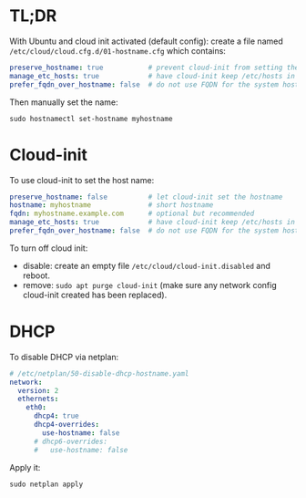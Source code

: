 # TL;DR
With Ubuntu and cloud init activated (default config): create a file named `/etc/cloud/cloud.cfg.d/01-hostname.cfg` which contains:
```yaml
preserve_hostname: true           # prevent cloud-init from setting the hostname
manage_etc_hosts: true            # have cloud-init keep /etc/hosts in sync
prefer_fqdn_over_hostname: false  # do not use FQDN for the system hostname
```
Then manually set the name:

```
sudo hostnamectl set-hostname myhostname
```

# Cloud-init

To use cloud-init to set the host name:
```yaml
preserve_hostname: false          # let cloud-init set the hostname
hostname: myhostname              # short hostname
fqdn: myhostname.example.com      # optional but recommended
manage_etc_hosts: true            # have cloud-init keep /etc/hosts in sync
prefer_fqdn_over_hostname: false  # do not use FQDN for the system hostname
```

To turn off cloud init:
- disable: create an empty file `/etc/cloud/cloud-init.disabled` and reboot.
- remove: `sudo apt purge cloud-init` (make sure any network config cloud-init created has been replaced).

# DHCP

To disable DHCP via netplan:

```yaml
# /etc/netplan/50-disable-dhcp-hostname.yaml
network:
  version: 2
  ethernets:
    eth0:
      dhcp4: true
      dhcp4-overrides:
        use-hostname: false
      # dhcp6-overrides:
      #   use-hostname: false
```
Apply it:

```
sudo netplan apply
```
